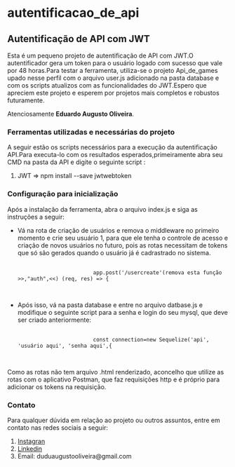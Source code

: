 # autentificacao_de_api
<div class="Header">
        <h2>Autentificação de API com JWT</h2>
        <p>Esta é um pequeno projeto de autentificação de API com JWT.O autentificador gera um token para o usuário logado com sucesso que vale por 48 horas.Para testar a ferramenta, utiliza-se o projeto Api_de_games upado nesse perfil com o arquivo user.js adicionado na pasta database e  com os scripts atualizos com as funcionalidades do JWT.Espero que apreciem este projeto e esperem por projetos mais completos e robustos futuramente.
        <p>Atenciosamente <strong>Eduardo Augusto Oliveira</strong>.</p>
        </p>
        <h3>Ferramentas utilizadas e necessárias do projeto</h3>
        <p>A seguir estão os scripts necessários para a execução da autentificação API.Para executa-lo com os resultados esperados,primeiramente abra seu CMD na pasta da API e digite o seguinte script :</p>
        <ol>
            <li>JWT => npm install --save jwtwebtoken</li>     
        </ol>
        <h3>Configuração para inicialização</h3>
        <p>Após a instalação da ferramenta, abra o arquivo index.js e siga as instruções a seguir:</p>
        <ul>
            <li>Vá na rota de criação de usuários e remova o middleware no primeiro momento e crie seu usuário 1, para que ele tenha o controle de acesso e criação de novos usuários no futuro, pois as rotas necessitam de tokens que só são gerados quando o usuário já é cadrastrado no sistema.
                <pre>
                    <code>
                        app.post('/usercreate'(remova esta função >>,"auth",<<) (req, res) => {
                    </code>
                </pre>
            </li>
            <li>Após isso, vá na pasta database e entre no arquivo datbase.js e modifique o seguinte script para a senha e login do seu mysql, que deve ser criado anteriormente:
                <pre>
                    <code>
                        const connection=new Sequelize('api', 'usuário aqui', 'senha aqui',{
                    </code>
                </pre>
            </li>
        </ul>
        <p>Como as rotas não tem arquivo .html renderizado, aconcelho que utilize as rotas com o aplicativo Postman, que faz requisições http e é próprio para adicionar os tokens na requisição.</p>
    </div>
    <div class="Body">
        <h3>Contato</h3>
        <p>Para qualquer dúvida em relação ao projeto ou outros assuntos, entre em contato nas redes sociais a seguir:</p>
        <ol>
            <li><a href="https://www.instagram.com/eduu_augusto/">Instagran</a></li>
            <li><a href="https://www.instagram.com/eduu_augusto/">Linkedin</a></li>
            <li>Email: duduaugustooliveira@gmail.com</li>
        </ol>
    </div>
